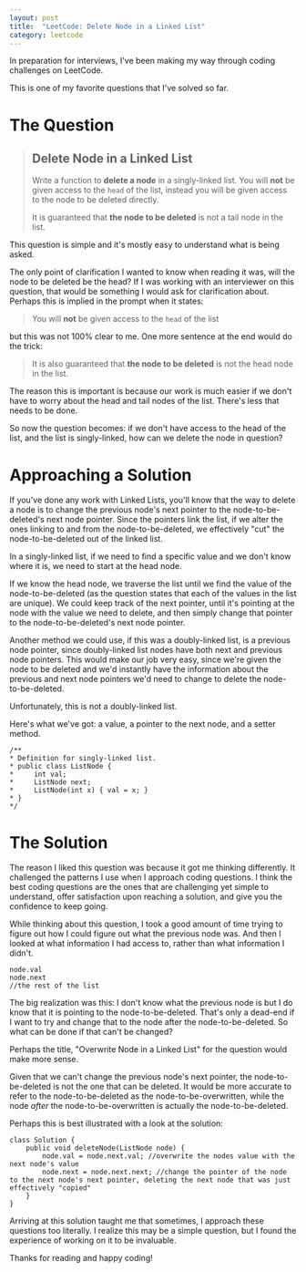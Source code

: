 ```yaml
---
layout: post
title:  "LeetCode: Delete Node in a Linked List"
category: leetcode
---
```


In preparation for interviews, I've been making my way through coding challenges on LeetCode.

This is one of my favorite questions that I've solved so far.

# The Question

> ## Delete Node in a Linked List
>
> Write a function to **delete a node** in a singly-linked list. You will **not** be given access to the `head` of the list, instead you will be given access to the node to be deleted directly.
>
> It is guaranteed that **the node to be deleted** is not a tail node in the list.

This question is simple and it's mostly easy to understand what is being asked.

The only point of clarification I wanted to know when reading it was, will the node to be deleted be the head? If I was working with an interviewer on this question, that would be something I would ask for clarification about. Perhaps this is implied in the prompt when it states:
> You will **not** be given access to the `head` of the list

but this was not 100% clear to me. One more sentence at the end would do the trick:
> It is also guaranteed that **the node to be deleted** is not the head node in the list.

The reason this is important is because our work is much easier if we don't have to worry about the head and tail nodes of the list. There's less that needs to be done.

So now the question becomes: if we don't have access to the head of the list, and the list is singly-linked, how can we delete the node in question?

# Approaching a Solution

If you've done any work with Linked Lists, you'll know that the way to delete a node is to change the previous node's next pointer to the node-to-be-deleted's next node pointer. Since the pointers link the list, if we alter the ones linking to and from the node-to-be-deleted, we effectively "cut" the node-to-be-deleted out of the linked list.

In a singly-linked list, if we need to find a specific value and we don't know where it is, we need to start at the head node.

If we know the head node, we traverse the list until we find the value of the node-to-be-deleted (as the question states that each of the values in the list are unique). We could keep track of the next pointer, until it's pointing at the node with the value we need to delete, and then simply change that pointer to the node-to-be-deleted's next node pointer.

Another method we could use, if this was a doubly-linked list, is a previous node pointer, since doubly-linked list nodes have both next and previous node pointers. This would make our job very easy, since we're given the node to be deleted and we'd instantly have the information about the previous and next node pointers we'd need to change to delete the node-to-be-deleted.

Unfortunately, this is not a doubly-linked list.

Here's what we've got: a value, a pointer to the next node, and a setter method.

    /**
    * Definition for singly-linked list.
    * public class ListNode {
    *     int val;
    *     ListNode next;
    *     ListNode(int x) { val = x; }
    * }
    */


# The Solution

The reason I liked this question was because it got me thinking differently. It challenged the patterns I use when I approach coding questions. I think the best coding questions are the ones that are challenging yet simple to understand, offer satisfaction upon reaching a solution, and give you the confidence to keep going.

While thinking about this question, I took a good amount of time trying to figure out how I could figure out what the previous node was. And then I looked at what information I had access to, rather than what information I didn't.

    node.val
    node.next
    //the rest of the list
The big realization was this: I don't know what the previous node is but I do know that it is pointing to the node-to-be-deleted. That's only a dead-end if I want to try and change that to the node after the node-to-be-deleted. So what can be done if that can't be changed?

Perhaps the title, "Overwrite Node in a Linked List" for the question would make more sense.

Given that we can't change the previous node's next pointer, the node-to-be-deleted is not the one that can be deleted. It would be more accurate to refer to the node-to-be-deleted as the node-to-be-overwritten, while the node *after* the node-to-be-overwritten is actually the node-to-be-deleted.

Perhaps this is best illustrated with a look at the solution:

    class Solution {
        public void deleteNode(ListNode node) {
            node.val = node.next.val; //overwrite the nodes value with the next node's value
            node.next = node.next.next; //change the pointer of the node to the next node's next pointer, deleting the next node that was just effectively "copied"
        }
    }

Arriving at this solution taught me that sometimes, I approach these questions too literally. I realize this may be a simple question, but I found the experience of working on it to be invaluable.

Thanks for reading and happy coding!




